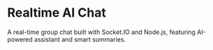# Realtime AI Chat  
A real-time group chat built with Socket.IO and Node.js, featuring AI-powered assistant and smart summaries.
